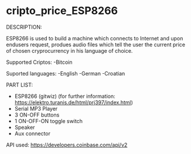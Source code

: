 # cripto_price_ESP8266

DESCRIPTION:

ESP8266 is used to build a machine which connects to Internet and upon endusers request, produes audio files which tell the user the current price of chosen cryprocurrency in his language of choice.

Supported Criptos:
-Bitcoin


Suported languages:
-English
-German
-Croatian

PART LIST:
- ESP8266 (gitwiz) (for further information: https://elektro.turanis.de/html/prj397/index.html)
- Serial MP3 Player
- 3 ON-OFF buttons
- 1 ON-OFF-ON toggle switch
- Speaker
- Aux connector

API used:
https://developers.coinbase.com/api/v2
